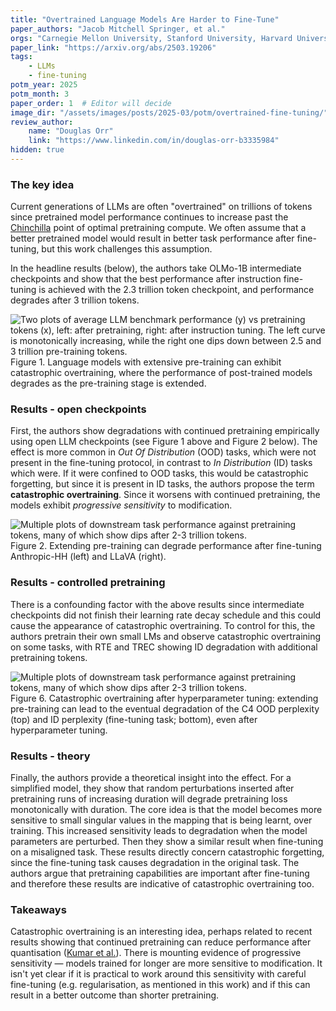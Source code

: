 ```yaml
---
title: "Overtrained Language Models Are Harder to Fine-Tune"
paper_authors: "Jacob Mitchell Springer, et al."
orgs: "Carnegie Mellon University, Stanford University, Harvard University, Princeton University"
paper_link: "https://arxiv.org/abs/2503.19206"
tags:
    - LLMs
    - fine-tuning
potm_year: 2025
potm_month: 3
paper_order: 1  # Editor will decide
image_dir: "/assets/images/posts/2025-03/potm/overtrained-fine-tuning/"
review_author:
    name: "Douglas Orr"
    link: "https://www.linkedin.com/in/douglas-orr-b3335984"
hidden: true
---
```


### The key idea

Current generations of LLMs are often "overtrained" on trillions of tokens since pretrained model performance continues to increase past the [Chinchilla](https://arxiv.org/abs/2203.15556) point of optimal pretraining compute. We often assume that a better pretrained model would result in better task performance after fine-tuning, but this work challenges this assumption.

In the headline results (below), the authors take OLMo-1B intermediate checkpoints and show that the best performance after instruction fine-tuning is achieved with the 2.3 trillion token checkpoint, and performance degrades after 3 trillion tokens.

<img class="constrained_img" src="{{ page.image_dir | append: 'fig1.png' | relative_url }}" alt="Two plots of average LLM benchmark performance (y) vs pretraining tokens (x), left: after pretraining, right: after instruction tuning. The left curve is monotonically increasing, while the right one dips down between 2.5 and 3 trillion pre-training tokens.">
<figcaption>Figure 1. Language models with extensive pre-training can exhibit catastrophic overtraining, where the performance of post-trained models degrades as the pre-training stage is extended.</figcaption>

### Results - open checkpoints

First, the authors show degradations with continued pretraining empirically using open LLM checkpoints (see Figure 1 above and Figure 2 below). The effect is more common in _Out Of Distribution_ (OOD) tasks, which were not present in the fine-tuning protocol, in contrast to _In Distribution_ (ID) tasks which were. If it were confined to OOD tasks, this would be catastrophic forgetting, but since it is present in ID tasks, the authors propose the term **catastrophic overtraining**. Since it worsens with continued pretraining, the models exhibit _progressive sensitivity_ to modification.

<img src="{{ page.image_dir | append: 'fig2.png' | relative_url }}" alt="Multiple plots of downstream task performance against pretraining tokens, many of which show dips after 2-3 trillion tokens.">
<figcaption>Figure 2. Extending pre-training can degrade performance after fine-tuning Anthropic-HH (left) and LLaVA (right).</figcaption>

### Results - controlled pretraining

There is a confounding factor with the above results since intermediate checkpoints did not finish their learning rate decay schedule and this could cause the appearance of catastrophic overtraining. To control for this, the authors pretrain their own small LMs and observe catastrophic overtraining on some tasks, with RTE and TREC showing ID degradation with additional pretraining tokens.

<img src="{{ page.image_dir | append: 'fig6.png' | relative_url }}" alt="Multiple plots of downstream task performance against pretraining tokens, many of which show dips after 2-3 trillion tokens.">
<figcaption>Figure 6. Catastrophic overtraining after hyperparameter tuning: extending pre-training can lead to the eventual degradation of the C4 OOD perplexity (top) and ID perplexity (fine-tuning task; bottom), even after hyperparameter tuning.</figcaption>

### Results - theory

Finally, the authors provide a theoretical insight into the effect. For a simplified model, they show that random perturbations inserted after pretraining runs of increasing duration will degrade pretraining loss monotonically with duration. The core idea is that the model becomes more sensitive to small singular values in the mapping that is being learnt, over training. This increased sensitivity leads to degradation when the model parameters are perturbed. Then they show a similar result when fine-tuning on a misaligned task. These results directly concern catastrophic forgetting, since the fine-tuning task causes degradation in the original task. The authors argue that pretraining capabilities are important after fine-tuning and therefore these results are indicative of catastrophic overtraining too.

### Takeaways

Catastrophic overtraining is an interesting idea, perhaps related to recent results showing that continued pretraining can reduce performance after quantisation ([Kumar et al.](https://arxiv.org/abs/2411.04330)). There is mounting evidence of progressive sensitivity — models trained for longer are more sensitive to modification. It isn't yet clear if it is practical to work around this sensitivity with careful fine-tuning (e.g. regularisation, as mentioned in this work) and if this can result in a better outcome than shorter pretraining.
